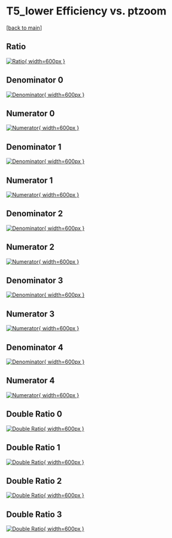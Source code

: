 # T5_lower Efficiency vs. ptzoom

[[back to main](./)]



## Ratio

[![Ratio](../mtv/var/T5_lower_xtr_13_-1_eff_ptzoom.png){ width=600px }](../mtv/var/T5_lower_xtr_13_-1_eff_ptzoom.pdf)

## Denominator 0

[![Denominator](../mtv/den/T5_lower_xtr_13_-1_eff_ptzoom_den0.png){ width=600px }](../mtv/den/T5_lower_xtr_13_-1_eff_ptzoom_den0.pdf)

## Numerator 0

[![Numerator](../mtv/num/T5_lower_xtr_13_-1_eff_ptzoom_num0.png){ width=600px }](../mtv/num/T5_lower_xtr_13_-1_eff_ptzoom_num0.pdf)

## Denominator 1

[![Denominator](../mtv/den/T5_lower_xtr_13_-1_eff_ptzoom_den1.png){ width=600px }](../mtv/den/T5_lower_xtr_13_-1_eff_ptzoom_den1.pdf)

## Numerator 1

[![Numerator](../mtv/num/T5_lower_xtr_13_-1_eff_ptzoom_num1.png){ width=600px }](../mtv/num/T5_lower_xtr_13_-1_eff_ptzoom_num1.pdf)

## Denominator 2

[![Denominator](../mtv/den/T5_lower_xtr_13_-1_eff_ptzoom_den2.png){ width=600px }](../mtv/den/T5_lower_xtr_13_-1_eff_ptzoom_den2.pdf)

## Numerator 2

[![Numerator](../mtv/num/T5_lower_xtr_13_-1_eff_ptzoom_num2.png){ width=600px }](../mtv/num/T5_lower_xtr_13_-1_eff_ptzoom_num2.pdf)

## Denominator 3

[![Denominator](../mtv/den/T5_lower_xtr_13_-1_eff_ptzoom_den3.png){ width=600px }](../mtv/den/T5_lower_xtr_13_-1_eff_ptzoom_den3.pdf)

## Numerator 3

[![Numerator](../mtv/num/T5_lower_xtr_13_-1_eff_ptzoom_num3.png){ width=600px }](../mtv/num/T5_lower_xtr_13_-1_eff_ptzoom_num3.pdf)

## Denominator 4

[![Denominator](../mtv/den/T5_lower_xtr_13_-1_eff_ptzoom_den4.png){ width=600px }](../mtv/den/T5_lower_xtr_13_-1_eff_ptzoom_den4.pdf)

## Numerator 4

[![Numerator](../mtv/num/T5_lower_xtr_13_-1_eff_ptzoom_num4.png){ width=600px }](../mtv/num/T5_lower_xtr_13_-1_eff_ptzoom_num4.pdf)

## Double Ratio 0

[![Double Ratio](../mtv/ratio/T5_lower_xtr_13_-1_eff_ptzoom_ratio0.png){ width=600px }](../mtv/ratio/T5_lower_xtr_13_-1_eff_ptzoom_ratio0.pdf)

## Double Ratio 1

[![Double Ratio](../mtv/ratio/T5_lower_xtr_13_-1_eff_ptzoom_ratio1.png){ width=600px }](../mtv/ratio/T5_lower_xtr_13_-1_eff_ptzoom_ratio1.pdf)

## Double Ratio 2

[![Double Ratio](../mtv/ratio/T5_lower_xtr_13_-1_eff_ptzoom_ratio2.png){ width=600px }](../mtv/ratio/T5_lower_xtr_13_-1_eff_ptzoom_ratio2.pdf)

## Double Ratio 3

[![Double Ratio](../mtv/ratio/T5_lower_xtr_13_-1_eff_ptzoom_ratio3.png){ width=600px }](../mtv/ratio/T5_lower_xtr_13_-1_eff_ptzoom_ratio3.pdf)

